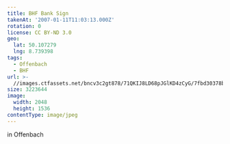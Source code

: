 ```yaml
---
title: BHF Bank Sign
takenAt: '2007-01-11T11:03:13.000Z'
rotation: 0
license: CC BY-ND 3.0
geo:
  lat: 50.107279
  lng: 8.739398
tags:
  - Offenbach
  - BHF
url: >-
  //images.ctfassets.net/bncv3c2gt878/71QKIJ8LD68pJGlKD4zCyG/7fbd30378b44c524bf2c21fcfa35dcb5/bhf-bank-sign_4340820864_o
size: 3223644
image:
  width: 2048
  height: 1536
contentType: image/jpeg
---
```


in Offenbach